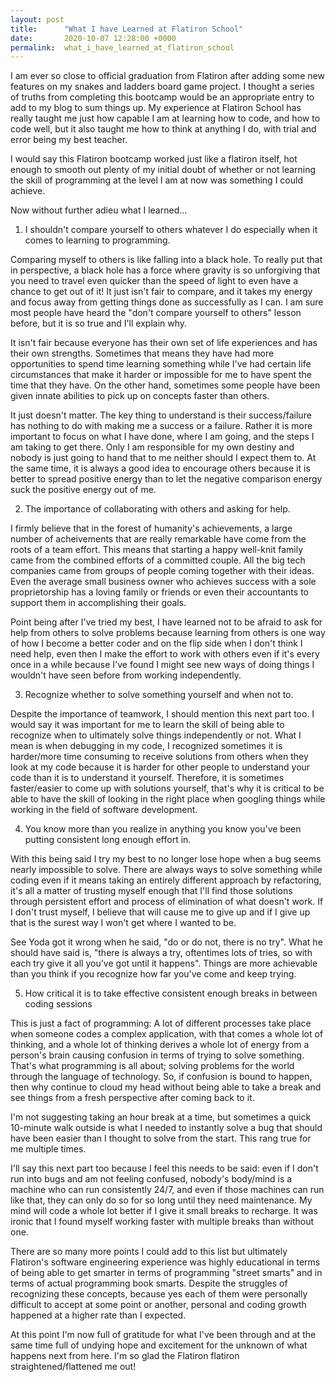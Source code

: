 ```yaml
---
layout: post
title:      "What I have Learned at Flatiron School"
date:       2020-10-07 12:28:00 +0000
permalink:  what_i_have_learned_at_flatiron_school
---
```


I am ever so close to official graduation from Flatiron after adding some new features on my snakes and ladders board game project. I thought a series of truths from completing this bootcamp would be an appropriate entry to add to my blog to sum things up. My experience at Flatiron School has really taught me just how capable I am at learning how to code, and how to code well, but it also taught me how to think at anything I do, with trial and error being my best teacher.

I would say this Flatiron bootcamp worked just like a flatiron itself, hot enough to smooth out plenty of my initial doubt of whether or not learning the skill of programming at the level I am at now was something I could achieve.

Now without further adieu what I learned...

1) I shouldn't compare yourself to others whatever I do especially when it comes to learning to programming.

Comparing myself to others is like falling into a black hole. To really put that in perspective, a black hole has a force where gravity is so unforgiving that you need to travel even quicker than the speed of light to even have a chance to get out of it! It just isn't fair to compare, and it takes my energy and focus away from getting things done as successfully as I can. I am sure most people have heard the "don't compare yourself to others" lesson before, but it is so true and I'll explain why. 

It isn't fair because everyone has their own set of life experiences and has their own strengths. Sometimes that means they have had more opportunities to spend time learning something while I've had certain life circumstances that make it harder or impossible for me to have spent the time that they have. On the other hand, sometimes some people have been given innate abilities to pick up on concepts faster than others.

It just doesn't matter. The key thing to understand is their success/failure has nothing to do with making me a success or a failure. Rather it is more important to focus on what I have done, where I am going, and the steps I am taking to get there. Only I am responsible for my own destiny and nobody is just going to hand that to me neither should I expect them to. At the same time, it is always a good idea to encourage others because it is better to spread positive energy than to let the negative comparison energy suck the positive energy out of me.

2) The importance of collaborating with others and asking for help.

I firmly believe that in the forest of humanity's achievements, a large number of acheivements that are really remarkable have come from the roots of a team effort. This means that starting a happy well-knit family came from the combined efforts of a committed couple. All the big tech companies came from groups of people coming together with their ideas. Even the average small business owner who achieves success with a sole proprietorship has a loving family or friends or even their accountants to support them in accomplishing their goals.

Point being after I've tried my best, I have learned not to be afraid to ask for help from others to solve problems because learning from others is one way of how I become a better coder and on the flip side when I don't think I need help, even then I make the effort to work with others even if it's every once in a while because I've found I might see new ways of doing things I wouldn't have seen before from working independently.

3) Recognize whether to solve something yourself and when not to.

Despite the importance of teamwork, I should mention this next part too. I would say it was important for me to learn the skill of being able to recognize when to ultimately solve things independently or not. What I mean is when debugging in my code, I recognized sometimes it is harder/more time consuming to receive solutions from others when they look at my code because it is harder for other people to understand your code than it is to understand it yourself. Therefore, it is sometimes faster/easier to come up with solutions yourself, that's why it is critical to be able to have the skill of looking in the right place when googling things while working in the field of software development.

4) You know more than you realize in anything you know you've been putting consistent long enough effort in. 

With this being said I try my best to no longer lose hope when a bug seems nearly impossible to solve. There are always ways to solve something while coding even if it means taking an entirely different approach by refactoring, it's all a matter of trusting myself enough that I'll find those solutions through persistent effort and process of elimination of what doesn't work. If I don't trust myself, I believe that will cause me to give up and if I give up that is the surest way I won't get where I wanted to be.

See Yoda got it wrong when he said, "do or do not, there is no try". What he should have said is, "there is always a try, oftentimes lots of tries, so with each try give it all you've got until it happens". Things are more achievable than you think if you recognize how far you've come and keep trying.

5) How critical it is to take effective consistent enough breaks in between coding sessions

This is just a fact of programming: A lot of different processes take place when someone codes a complex application, with that comes a whole lot of thinking, and a whole lot of thinking derives a whole lot of energy from a person's brain causing confusion in terms of trying to solve something. That's what programming is all about; solving problems for the world through the language of technology. So, if confusion is bound to happen, then why continue to cloud my head without being able to take a break and see things from a fresh perspective after coming back to it.

I'm not suggesting taking an hour break at a time, but sometimes a quick 10-minute walk outside is what I needed to instantly solve a bug that should have been easier than I thought to solve from the start. This rang true for me multiple times.

I'll say this next part too because I feel this needs to be said: even if I don't run into bugs and am not feeling confused, nobody's body/mind is a machine who can run consistently 24/7, and even if those machines can run like that, they can only do so for so long until they need maintenance. My mind will code a whole lot better if I give it small breaks to recharge. It was ironic that I found myself working faster with multiple breaks than without one.

There are so many more points I could add to this list but ultimately Flatiron's software engineering experience was highly educational in terms of being able to get smarter in terms of programming "street smarts" and in terms of actual programming book smarts. Despite the struggles of recognizing these concepts, because yes each of them were personally difficult to accept at some point or another, personal and coding growth happened at a higher rate than I expected.

At this point I'm now full of gratitude for what I've been through and at the same time full of undying hope and excitement for the unknown of what happens next from here. I'm so glad the Flatiron flatiron straightened/flattened me out! 



